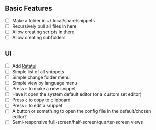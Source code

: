 
## Basic Features

* [ ] Make a folder in ~/.local/share/snippets
* [ ] Recursively pull all files in here
* [ ] Allow creating scripts in there
* [ ] Allow creating subfolders

## UI

* [ ] Add [Ratatui](https://ratatui.rs/)
* [ ] Simple list of all snippets
* [ ] Simple change folder menu
* [ ] Simple view by language menu
* [ ] Press `n` to make a new snippet
* [ ] Have it open the system default editor (or a custom set editor)
* [ ] Press `c` to copy to clipboard
* [ ] Press `e` to edit a snippet
* [ ] A button or something to open the config file in the default/chosen editor?
* [ ] Semi-responsive full-screen/half-screen/quarter-screen views
